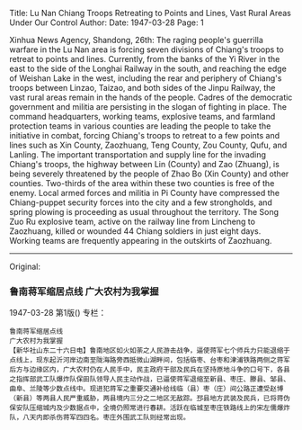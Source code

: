 Title: Lu Nan Chiang Troops Retreating to Points and Lines, Vast Rural Areas Under Our Control
Author:
Date: 1947-03-28
Page: 1

Xinhua News Agency, Shandong, 26th: The raging people's guerrilla warfare in the Lu Nan area is forcing seven divisions of Chiang's troops to retreat to points and lines. Currently, from the banks of the Yi River in the east to the side of the Longhai Railway in the south, and reaching the edge of Weishan Lake in the west, including the rear and periphery of Chiang's troops between Linzao, Taizao, and both sides of the Jinpu Railway, the vast rural areas remain in the hands of the people. Cadres of the democratic government and militia are persisting in the slogan of fighting in place. The command headquarters, working teams, explosive teams, and farmland protection teams in various counties are leading the people to take the initiative in combat, forcing Chiang's troops to retreat to a few points and lines such as Xin County, Zaozhuang, Teng County, Zou County, Qufu, and Lanling. The important transportation and supply line for the invading Chiang's troops, the highway between Lin (County) and Zao (Zhuang), is being severely threatened by the people of Zhao Bo (Xin County) and other counties. Two-thirds of the area within these two counties is free of the enemy. Local armed forces and militia in Pi County have compressed the Chiang-puppet security forces into the city and a few strongholds, and spring plowing is proceeding as usual throughout the territory. The Song Zuo Ru explosive team, active on the railway line from Lincheng to Zaozhuang, killed or wounded 44 Chiang soldiers in just eight days. Working teams are frequently appearing in the outskirts of Zaozhuang.



<hr /> 

Original: 


### 鲁南蒋军缩居点线  广大农村为我掌握

1947-03-28
第1版()
专栏：

    鲁南蒋军缩居点线
    广大农村为我掌握
    【新华社山东二十六日电】鲁南地区如火如荼之人民游击战争，逼使蒋军七个师兵力只能退缩于点线上，现东起沂河岸边南至陇海路旁西抵微山湖畔间，包括临枣、台枣和津浦铁路两侧之蒋军后方与边缘区内，广大农村仍在人民手中，民主政府干部及民兵在坚持原地斗争的口号下，各县之指挥部武工队爆炸队保田队领导人民主动作战，已逼使蒋军退缩至新县、枣庄、滕县、邹县、曲阜、兰陵等少数点线中。现进犯蒋军之重要交通补给线临（县）枣（庄）间公路正遭受赵博（新县）等两县人民严重威胁，两县境内三分之二地区无敌踪。邳县地方武装及民兵，已将蒋伪保安队压缩城内及少数据点中，全境仍照常进行春耕。活跃在临城至枣庄铁路线上的宋左儒爆炸队，八天内即杀伤蒋军四四名。枣庄外围武工队则经常出现。
